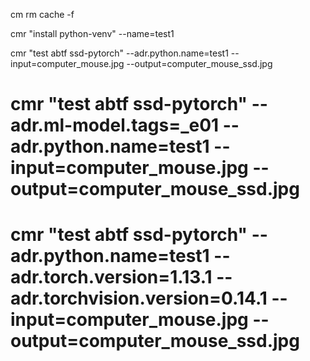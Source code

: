 cm rm cache -f

cmr "install python-venv" --name=test1

cmr "test abtf ssd-pytorch" --adr.python.name=test1 --input=computer_mouse.jpg --output=computer_mouse_ssd.jpg

# cmr "test abtf ssd-pytorch" --adr.ml-model.tags=_e01 --adr.python.name=test1 --input=computer_mouse.jpg --output=computer_mouse_ssd.jpg
# cmr "test abtf ssd-pytorch" --adr.python.name=test1 --adr.torch.version=1.13.1 --adr.torchvision.version=0.14.1 --input=computer_mouse.jpg --output=computer_mouse_ssd.jpg

